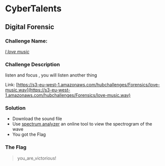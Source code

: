 # CyberTalents
## Digital Forensic

### Challenge Name:
 [*I love music*](https://cybertalents.com/challenges/forensics/i-love-music)
 
### Challenge Description
listen and focus , you will listen another thing

Link: [https://s3-eu-west-1.amazonaws.com/hubchallenges/Forensics/love-music.wav](https://s3-eu-west-1.amazonaws.com/hubchallenges/Forensics/love-music.wav)

### Solution
* Download the sound file
* Use [spectrum analyzer](https://academo.org/demos/spectrum-analyzer/) an online tool to view the spectrogram of the wave  
* You got the Flag


### The Flag
 > you_are_victorious! 


